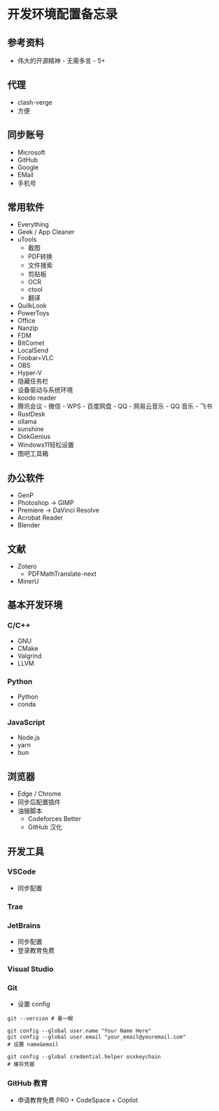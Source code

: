 # 开发环境配置备忘录

## 参考资料

- 伟大的开源精神 - 无需多言 - 5+

## 代理

- clash-verge
- 方便

## 同步账号

- Microsoft
- GitHub
- Google
- EMail
- 手机号

## 常用软件

- Everything
- Geek / App Cleaner
- uTools
    - 截图
    - PDF转换
    - 文件搜索
    - 剪贴板
    - OCR
    - ctool
    - 翻译
- QuilkLook
- PowerToys
- Office
- Nanzip
- FDM
- BitComet
- LocalSend
- Foobar+VLC
- OBS
- Hyper-V
- 隐藏任务栏
- 设备驱动与系统环境
- koodo reader
- 腾讯会议 - 微信 - WPS - 百度网盘 - QQ - 网易云音乐 - QQ 音乐 - 飞书
- RustDesk
- ollama
- sunshine
- DiskGenius
- Windows11轻松设置
- 图吧工具箱

## 办公软件

- GenP
- Photoshop -> GIMP
- Premiere -> DaVinci Resolve
- Acrobat Reader
- Blender

## 文献

- Zotero
    - PDFMathTranslate-next
- MinerU

## 基本开发环境

### C/C++

- GNU
- CMake
- Valgrind
- LLVM

### Python

- Python
- conda

### JavaScript

- Node.js
- yarn
- bun

## 浏览器

- Edge / Chrome
- 同步后配置插件
- 油猴脚本
    - Codeforces Better
    - GitHub 汉化

## 开发工具

### VSCode

- 同步配置

### Trae

### JetBrains

- 同步配置
- 登录教育免费

### Visual Studio

### Git

- 设置 config

```shell
git --version # 看一眼

git config --global user.name "Your Name Here"
git config --global user.email "your_email@youremail.com"
# 设置 name&email

git config --global credential.helper osxkeychain
# 缓存凭据
```

### GitHub 教育

- 申请教育免费 PRO + CodeSpace + Copilot
